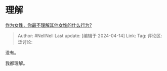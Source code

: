 # 理解
[作为女性，你最不理解其他女性的什么行为?](https://www.zhihu.com/question/650664433/answer/3465909148)

> Author: #NellNell
> Last update: [编辑于 2024-04-14]
> Link:
> Tag: 
> 评论区:
> 泛讨论:

没有。

我都理解。